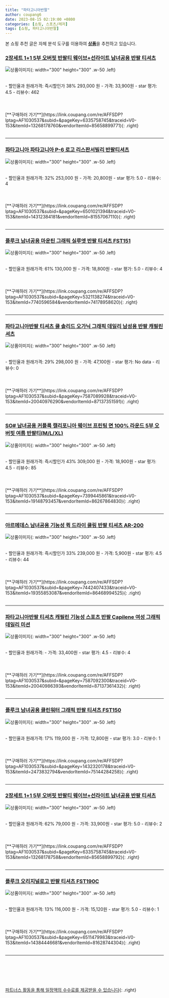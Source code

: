 ```yaml
---
title: "파타고니아반팔"
author: coupang6
date: 2023-08-15 02:19:00 +0800
categories: [쇼핑, 스포츠/레저]
tags: [쇼핑, 파타고니아반팔]
---
```


본 쇼핑 추천 글은 자체 분석 도구를 이용하여 [**상품**](https://link.coupang.com/a/bao1ui)을 추천하고 있습니다.

### [2장세트 1+1 5부 오버핏 반팔티 웨이브+선라이트 남녀공용 반팔 티셔츠](https://link.coupang.com/re/AFFSDP?lptag=AF1030537&subid=&pageKey=6335758745&traceid=V0-153&itemId=13268178760&vendorItemId=85658899771)

![상품이미지](https://thumbnail8.coupangcdn.com/thumbnails/remote/230x230ex/image/vendor_inventory/92c7/b8f84e33e6479bc5c314ef277dc988ec2e1e0a175eb6de6952c4e5da269e.jpg){: width="300" height="300" .w-50 .left}


<br>
- 할인율과 원래가격: 즉시할인가 38%  293,000   원
- 가격: 33,900원
- star 평가: 4.5
- 리뷰수: 462
<br>
<br>
<br>
<br>
[**구매하러 가기**](https://link.coupang.com/re/AFFSDP?lptag=AF1030537&subid=&pageKey=6335758745&traceid=V0-153&itemId=13268178760&vendorItemId=85658899771){: .right}
<br>
<br>

---

### [파타고니아 파타고니아 P-6 로고 리스판서빌리 반팔티셔츠](https://link.coupang.com/re/AFFSDP?lptag=AF1030537&subid=&pageKey=6501021394&traceid=V0-153&itemId=14312384181&vendorItemId=81557067110)

![상품이미지](https://thumbnail7.coupangcdn.com/thumbnails/remote/230x230ex/image/vendor_inventory/c506/65dfe25bd4bf233f787f0102ad4e4b6249906dceb17710f77da49f6cc1c6.jpg){: width="300" height="300" .w-50 .left}


<br>
- 할인율과 원래가격: 32%  253,000   원
- 가격: 20,800원
- star 평가: 5.0
- 리뷰수: 4
<br>
<br>
<br>
<br>
[**구매하러 가기**](https://link.coupang.com/re/AFFSDP?lptag=AF1030537&subid=&pageKey=6501021394&traceid=V0-153&itemId=14312384181&vendorItemId=81557067110){: .right}
<br>
<br>

---

### [플루크 남녀공용 마운틴 그래픽 실루엣 반팔 티셔츠 FST151](https://link.coupang.com/re/AFFSDP?lptag=AF1030537&subid=&pageKey=5321138274&traceid=V0-153&itemId=7740596584&vendorItemId=74178958620)

![상품이미지](https://thumbnail7.coupangcdn.com/thumbnails/remote/230x230ex/image/vendor_inventory/e583/128a0c77e6859b2963a986f20ab9ded596a2e58e5e717e55ec1699bac8d0.jpg){: width="300" height="300" .w-50 .left}


<br>
- 할인율과 원래가격: 61%  130,000   원
- 가격: 18,800원
- star 평가: 5.0
- 리뷰수: 4
<br>
<br>
<br>
<br>
[**구매하러 가기**](https://link.coupang.com/re/AFFSDP?lptag=AF1030537&subid=&pageKey=5321138274&traceid=V0-153&itemId=7740596584&vendorItemId=74178958620){: .right}
<br>
<br>

---

### [파타고니아반팔 티셔츠 쿨 솔리드 오가닉 그래픽 데일리 남성용 반팔 캐필린 셔츠](https://link.coupang.com/re/AFFSDP?lptag=AF1030537&subid=&pageKey=7587089928&traceid=V0-153&itemId=20040976290&vendorItemId=87137351591)

![상품이미지](https://thumbnail6.coupangcdn.com/thumbnails/remote/230x230ex/image/vendor_inventory/cb0f/7dc7604acb1a6c5093b318fba86054ab5b7f4abb7792df820b2ad009375b.jpg){: width="300" height="300" .w-50 .left}


<br>
- 할인율과 원래가격: 29%  298,000   원
- 가격: 47,100원
- star 평가: No data
- 리뷰수: 0
<br>
<br>
<br>
<br>
[**구매하러 가기**](https://link.coupang.com/re/AFFSDP?lptag=AF1030537&subid=&pageKey=7587089928&traceid=V0-153&itemId=20040976290&vendorItemId=87137351591){: .right}
<br>
<br>

---

### [SO# 남녀공용 커플룩 캘리포니아 웨이브 프린팅 면 100% 라운드 5부 오버핏 여름 반팔티(M/L/XL)](https://link.coupang.com/re/AFFSDP?lptag=AF1030537&subid=&pageKey=7399445861&traceid=V0-153&itemId=19148793457&vendorItemId=86267864830)

![상품이미지](https://thumbnail6.coupangcdn.com/thumbnails/remote/230x230ex/image/vendor_inventory/8b27/d60cf1d3e49595f81d7c2db2243c8df8c1fe9a3491c17c5e4fd6db7f3c22.jpg){: width="300" height="300" .w-50 .left}


<br>
- 할인율과 원래가격: 즉시할인가 43%  309,000   원
- 가격: 18,900원
- star 평가: 4.5
- 리뷰수: 85
<br>
<br>
<br>
<br>
[**구매하러 가기**](https://link.coupang.com/re/AFFSDP?lptag=AF1030537&subid=&pageKey=7399445861&traceid=V0-153&itemId=19148793457&vendorItemId=86267864830){: .right}
<br>
<br>

---

### [아르메데스 남녀공용 기능성 퀵 드라이 쿨링 반팔 티셔츠 AR-200](https://link.coupang.com/re/AFFSDP?lptag=AF1030537&subid=&pageKey=7442407433&traceid=V0-153&itemId=19355853087&vendorItemId=86468994525)

![상품이미지](https://thumbnail9.coupangcdn.com/thumbnails/remote/230x230ex/image/vendor_inventory/bf8f/0c1897452778b53df6e4726e0a6dbca1f4cd75744c16f22435bd13aaa134.jpg){: width="300" height="300" .w-50 .left}


<br>
- 할인율과 원래가격: 즉시할인가 33%  239,000   원
- 가격: 5,900원
- star 평가: 4.5
- 리뷰수: 44
<br>
<br>
<br>
<br>
[**구매하러 가기**](https://link.coupang.com/re/AFFSDP?lptag=AF1030537&subid=&pageKey=7442407433&traceid=V0-153&itemId=19355853087&vendorItemId=86468994525){: .right}
<br>
<br>

---

### [파타고니아반팔 티셔츠 캐필린 기능성 스포츠 반팔 Capilene 여성 그래픽 데일리 미션](https://link.coupang.com/re/AFFSDP?lptag=AF1030537&subid=&pageKey=7587092300&traceid=V0-153&itemId=20040986393&vendorItemId=87137361432)

![상품이미지](https://thumbnail9.coupangcdn.com/thumbnails/remote/230x230ex/image/vendor_inventory/bd30/264c3b40b4ba3d9c5dc0d078e9feed682d0e13f4690728389d4fa8178dcb.jpg){: width="300" height="300" .w-50 .left}


<br>
- 할인율과 원래가격: 
- 가격: 33,400원
- star 평가: 4.5
- 리뷰수: 4
<br>
<br>
<br>
<br>
[**구매하러 가기**](https://link.coupang.com/re/AFFSDP?lptag=AF1030537&subid=&pageKey=7587092300&traceid=V0-153&itemId=20040986393&vendorItemId=87137361432){: .right}
<br>
<br>

---

### [플루크 남녀공용 클린워터 그래픽 반팔 티셔츠 FST150](https://link.coupang.com/re/AFFSDP?lptag=AF1030537&subid=&pageKey=1432320178&traceid=V0-153&itemId=2473832794&vendorItemId=75144284258)

![상품이미지](https://thumbnail10.coupangcdn.com/thumbnails/remote/230x230ex/image/retail/images/8387763243816249-c3f08045-afc4-4d91-b894-3224bbf8bff8.jpg){: width="300" height="300" .w-50 .left}


<br>
- 할인율과 원래가격: 17%  119,000   원
- 가격: 12,800원
- star 평가: 3.0
- 리뷰수: 1
<br>
<br>
<br>
<br>
[**구매하러 가기**](https://link.coupang.com/re/AFFSDP?lptag=AF1030537&subid=&pageKey=1432320178&traceid=V0-153&itemId=2473832794&vendorItemId=75144284258){: .right}
<br>
<br>

---

### [2장세트 1+1 5부 오버핏 반팔티 웨이브+선라이트 남녀공용 반팔 티셔츠](https://link.coupang.com/re/AFFSDP?lptag=AF1030537&subid=&pageKey=6335758745&traceid=V0-153&itemId=13268178758&vendorItemId=85658899792)

![상품이미지](https://thumbnail7.coupangcdn.com/thumbnails/remote/230x230ex/image/vendor_inventory/1056/f5e3ed55f4fba6b8d015f42554765125a787ee9b020f74120c7163cf9928.jpg){: width="300" height="300" .w-50 .left}


<br>
- 할인율과 원래가격: 62%  79,000   원
- 가격: 33,900원
- star 평가: 5.0
- 리뷰수: 2
<br>
<br>
<br>
<br>
[**구매하러 가기**](https://link.coupang.com/re/AFFSDP?lptag=AF1030537&subid=&pageKey=6335758745&traceid=V0-153&itemId=13268178758&vendorItemId=85658899792){: .right}
<br>
<br>

---

### [플루크 오리지널로고 반팔 티셔츠 FST190C](https://link.coupang.com/re/AFFSDP?lptag=AF1030537&subid=&pageKey=6511479983&traceid=V0-153&itemId=14384446681&vendorItemId=81628744304)

![상품이미지](https://thumbnail6.coupangcdn.com/thumbnails/remote/230x230ex/image/retail/images/1313153774215432-ebfd2060-b1da-4051-9a04-6fea981413bc.jpg){: width="300" height="300" .w-50 .left}


<br>
- 할인율과 원래가격: 13%  116,000   원
- 가격: 15,120원
- star 평가: 5.0
- 리뷰수: 1
<br>
<br>
<br>
<br>
[**구매하러 가기**](https://link.coupang.com/re/AFFSDP?lptag=AF1030537&subid=&pageKey=6511479983&traceid=V0-153&itemId=14384446681&vendorItemId=81628744304){: .right}
<br>
<br>

---
<br><br><br><br><br> [파트너스 활동을 통해 일정액의 수수료를 제공받을 수 있습니다](https://link.coupang.com/a/bao1ui){: .right}